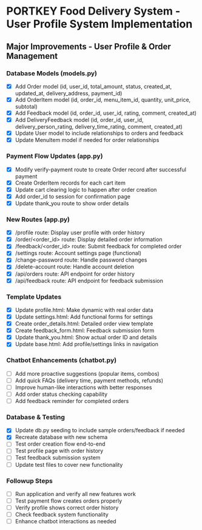 # PORTKEY Food Delivery System - User Profile System Implementation

## Major Improvements - User Profile & Order Management

### Database Models (models.py)
- [x] Add Order model (id, user_id, total_amount, status, created_at, updated_at, delivery_address, payment_id)
- [x] Add OrderItem model (id, order_id, menu_item_id, quantity, unit_price, subtotal)
- [x] Add Feedback model (id, order_id, user_id, rating, comment, created_at)
- [x] Add DeliveryFeedback model (id, order_id, user_id, delivery_person_rating, delivery_time_rating, comment, created_at)
- [x] Update User model to include relationships to orders and feedback
- [x] Update MenuItem model if needed for order relationships

### Payment Flow Updates (app.py)
- [x] Modify verify-payment route to create Order record after successful payment
- [x] Create OrderItem records for each cart item
- [x] Update cart clearing logic to happen after order creation
- [x] Add order_id to session for confirmation page
- [x] Update thank_you route to show order details

### New Routes (app.py)
- [x] /profile route: Display user profile with order history
- [x] /order/<order_id> route: Display detailed order information
- [x] /feedback/<order_id> route: Submit feedback for completed order
- [x] /settings route: Account settings page (functional)
- [x] /change-password route: Handle password changes
- [x] /delete-account route: Handle account deletion
- [x] /api/orders route: API endpoint for order history
- [x] /api/feedback route: API endpoint for feedback submission

### Template Updates
- [x] Update profile.html: Make dynamic with real order data
- [x] Update settings.html: Add functional forms for settings
- [x] Create order_details.html: Detailed order view template
- [x] Create feedback_form.html: Feedback submission form
- [x] Update thank_you.html: Show actual order ID and details
- [x] Update base.html: Add profile/settings links in navigation

### Chatbot Enhancements (chatbot.py)
- [ ] Add more proactive suggestions (popular items, combos)
- [ ] Add quick FAQs (delivery time, payment methods, refunds)
- [ ] Improve human-like interactions with better responses
- [ ] Add order status checking capability
- [ ] Add feedback reminder for completed orders

### Database & Testing
- [x] Update db.py seeding to include sample orders/feedback if needed
- [x] Recreate database with new schema
- [ ] Test order creation flow end-to-end
- [ ] Test profile page with order history
- [ ] Test feedback submission system
- [ ] Update test files to cover new functionality

### Followup Steps
- [ ] Run application and verify all new features work
- [ ] Test payment flow creates orders properly
- [ ] Verify profile shows correct order history
- [ ] Check feedback system functionality
- [ ] Enhance chatbot interactions as needed

